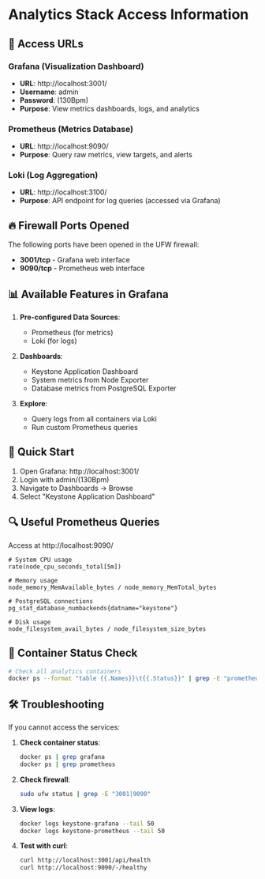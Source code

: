 # Analytics Stack Access Information

## 🚀 Access URLs

### Grafana (Visualization Dashboard)
- **URL**: http://localhost:3001/
- **Username**: admin
- **Password**: (130Bpm)
- **Purpose**: View metrics dashboards, logs, and analytics

### Prometheus (Metrics Database)
- **URL**: http://localhost:9090/
- **Purpose**: Query raw metrics, view targets, and alerts

### Loki (Log Aggregation)
- **URL**: http://localhost:3100/
- **Purpose**: API endpoint for log queries (accessed via Grafana)

## 🔥 Firewall Ports Opened

The following ports have been opened in the UFW firewall:
- **3001/tcp** - Grafana web interface
- **9090/tcp** - Prometheus web interface

## 📊 Available Features in Grafana

1. **Pre-configured Data Sources**:
   - Prometheus (for metrics)
   - Loki (for logs)

2. **Dashboards**:
   - Keystone Application Dashboard
   - System metrics from Node Exporter
   - Database metrics from PostgreSQL Exporter

3. **Explore**:
   - Query logs from all containers via Loki
   - Run custom Prometheus queries

## 🎯 Quick Start

1. Open Grafana: http://localhost:3001/
2. Login with admin/(130Bpm)
3. Navigate to Dashboards → Browse
4. Select "Keystone Application Dashboard"

## 🔍 Useful Prometheus Queries

Access at http://localhost:9090/

```promql
# System CPU usage
rate(node_cpu_seconds_total[5m])

# Memory usage
node_memory_MemAvailable_bytes / node_memory_MemTotal_bytes

# PostgreSQL connections
pg_stat_database_numbackends{datname="keystone"}

# Disk usage
node_filesystem_avail_bytes / node_filesystem_size_bytes
```

## 📝 Container Status Check

```bash
# Check all analytics containers
docker ps --format "table {{.Names}}\t{{.Status}}" | grep -E "prometheus|grafana|loki|exporter|promtail"
```

## 🛠️ Troubleshooting

If you cannot access the services:

1. **Check container status**:
   ```bash
   docker ps | grep grafana
   docker ps | grep prometheus
   ```

2. **Check firewall**:
   ```bash
   sudo ufw status | grep -E "3001|9090"
   ```

3. **View logs**:
   ```bash
   docker logs keystone-grafana --tail 50
   docker logs keystone-prometheus --tail 50
   ```

4. **Test with curl**:
   ```bash
   curl http://localhost:3001/api/health
   curl http://localhost:9090/-/healthy
   ```